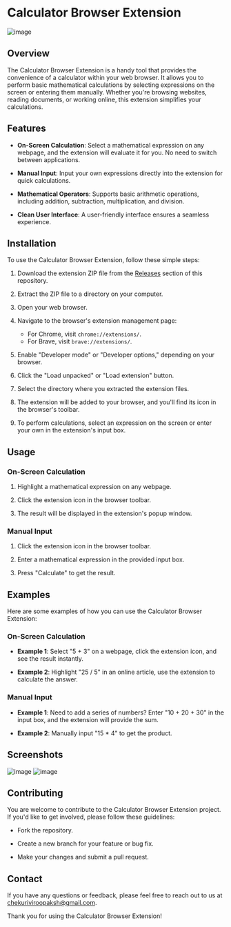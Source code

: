 
# Calculator Browser Extension

![image](https://github.com/VIROOPAKSHC/Calculator-Extension/assets/69083163/80c22905-572f-421c-97f4-1a1242bbf35d)


## Overview

The Calculator Browser Extension is a handy tool that provides the convenience of a calculator within your web browser. It allows you to perform basic mathematical calculations by selecting expressions on the screen or entering them manually. Whether you're browsing websites, reading documents, or working online, this extension simplifies your calculations.

## Features

- **On-Screen Calculation**: Select a mathematical expression on any webpage, and the extension will evaluate it for you. No need to switch between applications.

- **Manual Input**: Input your own expressions directly into the extension for quick calculations.

- **Mathematical Operators**: Supports basic arithmetic operations, including addition, subtraction, multiplication, and division.

- **Clean User Interface**: A user-friendly interface ensures a seamless experience.

## Installation

To use the Calculator Browser Extension, follow these simple steps:

1. Download the extension ZIP file from the [Releases](https://github.com/yourusername/your-extension/releases) section of this repository.

2. Extract the ZIP file to a directory on your computer.

3. Open your web browser.

4. Navigate to the browser's extension management page:
   - For Chrome, visit `chrome://extensions/`.
   - For Brave, visit `brave://extensions/`.

5. Enable "Developer mode" or "Developer options," depending on your browser.

6. Click the "Load unpacked" or "Load extension" button.

7. Select the directory where you extracted the extension files.

8. The extension will be added to your browser, and you'll find its icon in the browser's toolbar.

9. To perform calculations, select an expression on the screen or enter your own in the extension's input box.

## Usage

### On-Screen Calculation

1. Highlight a mathematical expression on any webpage.

2. Click the extension icon in the browser toolbar.

3. The result will be displayed in the extension's popup window.

### Manual Input

1. Click the extension icon in the browser toolbar.

2. Enter a mathematical expression in the provided input box.

3. Press "Calculate" to get the result.

## Examples

Here are some examples of how you can use the Calculator Browser Extension:

### On-Screen Calculation

- **Example 1**: Select "5 + 3" on a webpage, click the extension icon, and see the result instantly.

- **Example 2**: Highlight "25 / 5" in an online article, use the extension to calculate the answer.

### Manual Input

- **Example 1**: Need to add a series of numbers? Enter "10 + 20 + 30" in the input box, and the extension will provide the sum.

- **Example 2**: Manually input "15 * 4" to get the product.

## Screenshots

![image](https://github.com/VIROOPAKSHC/Calculator-Extension/assets/69083163/4e02e559-9b8d-4b51-b1c6-5add44543822)
![image](https://github.com/VIROOPAKSHC/Calculator-Extension/assets/69083163/8e7558a9-922f-428a-b1a6-7af677a894c6)



## Contributing

You are welcome to contribute to the Calculator Browser Extension project. If you'd like to get involved, please follow these guidelines:

- Fork the repository.

- Create a new branch for your feature or bug fix.

- Make your changes and submit a pull request.



## Contact

If you have any questions or feedback, please feel free to reach out to us at [chekuriviroopaksh@gmail.com](mailto:chekuriviroopaksh@gmail.com).

Thank you for using the Calculator Browser Extension!


